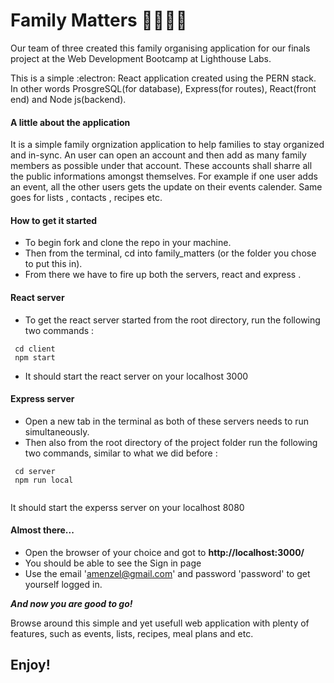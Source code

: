 # Family Matters :family_man_woman_girl_boy:
Our team of three created this family organising application for our finals project at the Web Development Bootcamp at Lighthouse Labs. 

This is a simple :electron:  React application created using the PERN stack. 
In other words ProsgreSQL(for database), Express(for routes), React(front end) and Node js(backend).

#### A little about the application

It is a simple family orgnization application to help families to stay organized and in-sync. An user can open an account and then add as many family members as possible under that account. These accounts shall sharre all the public informations amongst themselves. For example if one user adds an event, all the other users gets the update on their events calender. Same goes for lists , contacts , recipes etc. 

#### How to get it started 

- To begin fork and clone the repo in your machine. 
- Then from the terminal, cd into family_matters (or the folder you chose to put this in). 
- From there we have to fire up both the servers, react and express . 

#### React server 
- To get the react server started from the root directory, run the following two commands  :

``` 
 cd client
 npm start
```
- It should start the react server on your localhost 3000

#### Express server 
- Open a new tab in the terminal as both of these servers needs to run simultaneously.
- Then also from the root directory of the project folder run the following two commands, similar to what we did before :
 
```
 cd server
 npm run local
 
```
It should start the experss server on your localhost 8080
 
#### Almost there... 

- Open the browser of your choice and got to **http://localhost:3000/** 
- You should be able to see the Sign in page
- Use the email 'amenzel@gmail.com' and password 'password' to get yourself logged in.
 
***And now you are good to go!***

Browse around this simple and yet usefull web application with plenty of features, such as events, lists, recipes, meal plans and etc. 

## Enjoy! 
